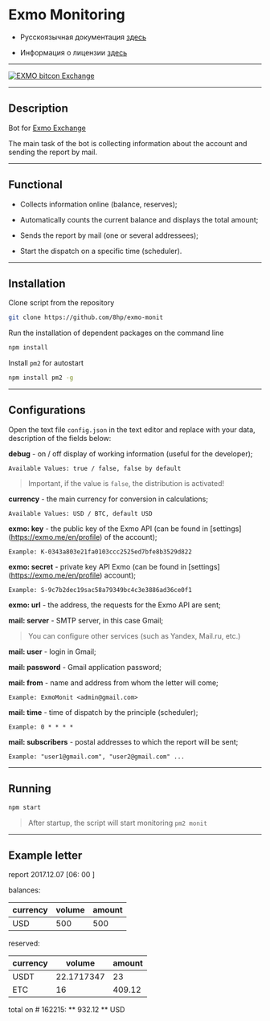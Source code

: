 # Exmo Monitoring

* Русскоязычная документация [здесь](https://github.com/8hp/exmo-monit/blob/master/README_RU.md)

* Информация о лицензии [здесь](https://github.com/8hp/exmo-monit/blob/master/LICENSE_RU)

---

[![EXMO bitcon Exchange](https://exmo.me/static/img/affiliate/affiliate4.png "EXMO bitcon Exchange")](https://exmo.me/?ref=168135)

---

## Description

Bot for [Exmo Exchange](https://exmo.me/?ref=168135)

The main task of the bot is collecting information about the account and sending the report by mail.

---

## Functional

* Collects information online (balance, reserves);

* Automatically counts the current balance and displays the total amount;

* Sends the report by mail (one or several addressees);

* Start the dispatch on a specific time (scheduler).

---

## Installation

Clone script from the repository

```bash
git clone https://github.com/8hp/exmo-monit
```

Run the installation of dependent packages on the command line

```bash
npm install
```

Install `pm2` for autostart

```bash
npm install pm2 -g
```

---

## Configurations

Open the text file `config.json` in the text editor and replace with your data, description of the fields below:

**debug** - on / off display of working information (useful for the developer);

    Available Values: true / false, false by default

> Important, if the value is `false`, the distribution is activated!

**currency** - the main currency for conversion in calculations;

    Available Values: USD / BTC, default USD

**exmo: key** - the public key of the Exmo API (can be found in [settings] (https://exmo.me/en/profile) of the account);

    Example: K-0343a803e21fa0103ccc2525ed7bfe8b3529d822

**exmo: secret** - private key API Exmo (can be found in [settings] (https://exmo.me/en/profile) account);

    Example: S-9c7b2dec19sac58a79349bc4c3e3886ad36ce0f1

**exmo: url** - the address, the requests for the Exmo API are sent;

**mail: server** - SMTP server, in this case Gmail;

> You can configure other services (such as Yandex, Mail.ru, etc.)

**mail: user** - login in Gmail;

**mail: password** - Gmail application password;

**mail: from** - name and address from whom the letter will come;

    Example: ExmoMonit <admin@gmail.com>

**mail: time** - time of dispatch by the principle (scheduler);

    Example: 0 * * * *

**mail: subscribers** - postal addresses to which the report will be sent;

    Example: "user1@gmail.com", "user2@gmail.com" ...

---

## Running

```bash
npm start
```

> After startup, the script will start monitoring `pm2 monit`

---

## Example letter

report 2017.12.07 \[06: 00 \]

balances:

| currency | volume | amount |
| ------------- | ------------- | ------------- |
| USD | 500 | 500 |

reserved:

| currency | volume | amount |
| ------------- | ------------- | ------------- |
| USDT | 22.1717347 | 23 |
| ETC | 16 | 409.12 |

total on # 162215: ** 932.12 ** USD
